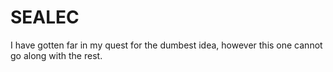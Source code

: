 # SEALEC
I have gotten far in my quest for the dumbest idea, however this one cannot go along with the rest.
